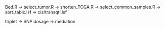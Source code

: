 Bed.R -> select_tumor.R -> shorten_TCGA.R -> select_common_samples.R -> sort_tabix.lsf -> cis/transqtl.lsf

triplet -> SNP dosage -> mediation
